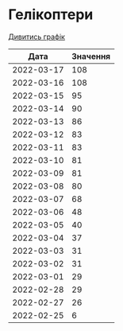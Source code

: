 # Гелікоптери
[Дивитись графік](https://uadata.net/ukraine-russia-war-2022/helicopters)

| Дата | Значення |
|---|---|
| 2022-03-17 | 108 |
| 2022-03-16 | 108 |
| 2022-03-15 | 95 |
| 2022-03-14 | 90 |
| 2022-03-13 | 86 |
| 2022-03-12 | 83 |
| 2022-03-11 | 83 |
| 2022-03-10 | 81 |
| 2022-03-09 | 81 |
| 2022-03-08 | 80 |
| 2022-03-07 | 68 |
| 2022-03-06 | 48 |
| 2022-03-05 | 40 |
| 2022-03-04 | 37 |
| 2022-03-03 | 31 |
| 2022-03-02 | 31 |
| 2022-03-01 | 29 |
| 2022-02-28 | 29 |
| 2022-02-27 | 26 |
| 2022-02-25 | 6 |
